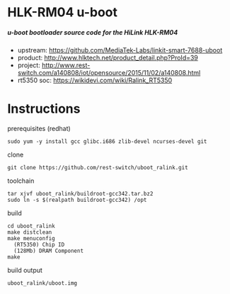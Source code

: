 # HLK-RM04 u-boot
##### u-boot bootloader source code for the HiLink HLK-RM04
* upstream: https://github.com/MediaTek-Labs/linkit-smart-7688-uboot
* product: http://www.hlktech.net/product_detail.php?ProId=39
* project: http://www.rest-switch.com/a140808/iot/opensource/2015/11/02/a140808.html
* rt5350 soc: https://wikidevi.com/wiki/Ralink_RT5350

# Instructions


prerequisites (redhat)
```
sudo yum -y install gcc glibc.i686 zlib-devel ncurses-devel git
```


clone
```
git clone https://github.com/rest-switch/uboot_ralink.git
```


toolchain
```
tar xjvf uboot_ralink/buildroot-gcc342.tar.bz2
sudo ln -s $(realpath buildroot-gcc342) /opt
```


build
```
cd uboot_ralink
make distclean
make menuconfig
  (RT5350) Chip ID
  (128Mb) DRAM Component
make
```


build output
```
uboot_ralink/uboot.img
```
